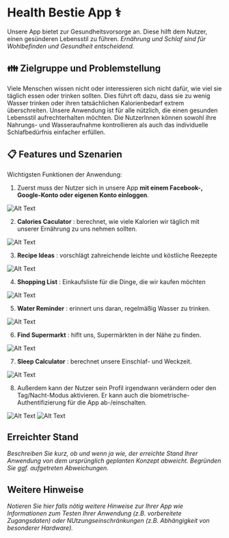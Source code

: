 # Health Bestie App ⚕️

Unsere App bietet zur Gesundheitsvorsorge an. Diese hilft dem Nutzer, einen gesünderen Lebensstil zu führen. 
*Ernährung und Schlaf sind für Wohlbefinden und Gesundheit entscheidend.*

## 👪 Zielgruppe und Problemstellung 

Viele Menschen wissen nicht oder interessieren sich nicht dafür, wie viel sie täglich essen oder trinken sollten. Dies führt oft dazu, dass sie zu wenig Wasser trinken oder ihren tatsächlichen Kalorienbedarf extrem überschreiten. Unsere Anwendung  ist für alle nützlich, die einen gesunden Lebensstil aufrechterhalten möchten. Die NutzerInnen können sowohl ihre Nahrungs- und Wasseraufnahme kontrollieren als auch das individuelle Schlafbedürfnis einfacher erfüllen.

## 📋 Features und Szenarien

Wichtigsten Funktionen der Anwendung:

1. Zuerst muss der Nutzer sich in unsere App **mit einem Facebook-, Google-Konto oder eigenen Konto einloggen**.

![Alt Text](https://media.giphy.com/media/gM0N5vj7IlpRxwR4Kz/giphy.gif)

2. **Calories Caculator** : berechnet, wie viele Kalorien wir täglich mit unserer Ernährung zu uns nehmen sollten.

![Alt Text](https://media.giphy.com/media/eZAMxR33pcY3NAcqTX/giphy.gif)

3. **Recipe Ideas** : vorschlägt zahreichende leichte und köstliche Reezepte

![Alt Text](https://media.giphy.com/media/B67IR8Q0dJAstc7AEd/giphy.gif) 

4. **Shopping List** :  Einkaufsliste für die Dinge, die wir kaufen möchten

![Alt Text](https://media.giphy.com/media/Hd7Fnd6LBjn2gZgVOc/giphy.gif)

5. **Water Reminder** : erinnert uns daran, regelmäßig Wasser zu trinken.

![Alt Text](https://media.giphy.com/media/NKyiFYVYbyD829SMbA/giphy.gif)

6. **Find Supermarkt** : hiflt uns, Supermärkten in der Nähe zu finden.

![Alt Text](https://media.giphy.com/media/Fc9ikFWtTlciK65UEI/giphy.gif)

7. **Sleep Calculator** : berechnet unsere Einschlaf- und Weckzeit.

![Alt Text](https://media.giphy.com/media/PDlortjsRe1fduyHT0/giphy.gif)

8. Außerdem kann der Nutzer sein Profil irgendwann verändern oder den Tag/Nacht-Modus aktivieren. Er kann auch die biometrische-Authentifizierung für die App ab-/einschalten.

![Alt Text](https://media.giphy.com/media/Ikz1aDimHasJIJr0qN/giphy.gif)   ![Alt Text](https://media.giphy.com/media/0XqvgPIfRuaiDUdSSD/giphy.gif)


##  Erreichter Stand

_Beschreiben Sie kurz, ob und wenn ja wie, der erreichte Stand Ihrer Anwendung von dem ursprünglich geplanten Konzept abweicht. Begründen Sie ggf. aufgetreten Abweichungen._

## Weitere Hinweise

_Notieren Sie hier falls nötig weitere Hinweise zur Ihrer App wie Informationen zum Testen Ihrer Anwendung (z.B. vorbereitete Zugangsdaten) oder NUtzungseinschränkungen (z.B. Abhängigkeit von besonderer Hardware)._
